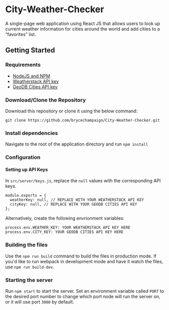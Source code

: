 # City-Weather-Checker

A single-page web application using React JS that allows users to look up current weather information for cities around the world and add cities to a “favorites” list.

## Getting Started

### Requirements

- [NodeJS and NPM](https://nodejs.org/en/)
- [Weatherstack API key](https://weatherstack.com/)
- [GeoDB Cities API key](https://rapidapi.com/wirefreethought/api/geodb-cities)

### Download/Clone the Repository

Download this repository or clone it using the below command:

```
git clone https://github.com/brycechampaign/City-Weather-Checker.git
```

### Install dependencies

Navigate to the root of the application directory and run `npm install`

### Configuration

#### Setting up API Keys

In `src/server/keys.js`, replace the `null` values with the corresponding API keys.

```
module.exports = {
  weatherKey: null, // REPLACE WITH YOUR WEATHERSTACK API KEY
  cityKey: null, // REPLACE WITH YOUR GEODB CITIES API KEY
};

```

Alternatively, create the following envrionment variables:

```
process.env.WEATHER_KEY: YOUR WEATHERSTACK API KEY HERE
process.env.CITY_KEY: YOUR GEODB CITIES API KEY HERE
```

### Building the files

Use the `npm run build` command to build the files in production mode. If you'd like to run webpack in development mode and have it watch the files, use `npm run build-dev`.

### Starting the server

Run `npm start` to start the server. Set an environment variable called `PORT` to the desired port number to change which port node will run the server on, or it will use port `3000` by default.
